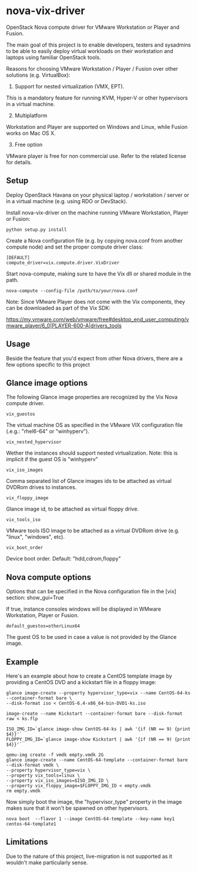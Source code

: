 nova-vix-driver
===============

OpenStack Nova compute driver for VMware Workstation or Player and Fusion. 

The main goal of this project is to enable developers, testers and sysadmins to be able to easily deploy
virtual workloads on their workstation and laptops using familiar OpenStack tools.

Reasons for choosing VMware Workstation / Player / Fusion over other solutions 
(e.g. VirtualBox):


1) Support for nested virtualization (VMX, EPT).

This is a mandatory feature for running KVM, Hyper-V or other hypervisors in a virtual machine. 

2) Multiplatform

Workstation and Player are supported on Windows and Linux, while Fusion works on Mac OS X.

3) Free option

VMware player is free for non commercial use. Refer to the related license for details.


Setup
-----

Deploy OpenStack Havana on your physical laptop / workstation / server or in 
a virtual machine (e.g. using RDO or DevStack).

Install nova-vix-driver on the machine running VMware Workstation, Player or Fusion:

    python setup.py install

Create a Nova configuration file (e.g. by copying nova.conf from another compute node) and set 
the proper compute driver class:

    [DEFAULT]
    compute_driver=vix.compute.driver.VixDriver
    
Start nova-compute, making sure to have the Vix dll or shared module in the path.

    nova-compute --config-file /path/to/your/nova.conf
    
Note: Since VMware Player does not come with the Vix components, they can be downloaded as part of the
Vix SDK: 

https://my.vmware.com/web/vmware/free#desktop_end_user_computing/vmware_player/6_0|PLAYER-600-A|drivers_tools

    
Usage
-----

Beside the feature that you'd expect from other Nova drivers, there are a few options specific to this project

Glance image options
--------------------

The following Glance image properties are recognized by the Vix Nova compute driver.

    vix_guestos
    
The virtual machine OS as specified in the VMware VIX configuration file (.e.g.: "rhel6-64" or "winhyperv").

    vix_nested_hypervisor
    
Wether the instances should support nested virtualization. Note: this is implicit if the guest OS is "winhyperv"

    vix_iso_images
    
Comma separated list of Glance images ids to be attached as virtual DVDRom drives to instances.

    vix_floppy_image
    
Glance image id, to be attached as virtual floppy drive.

    vix_tools_iso
    
VMware tools ISO image to be attached as a virtual DVDRom drive (e.g. "linux", "windows", etc).

    vix_boot_order
    
Device boot order. Default: "hdd,cdrom,floppy"


Nova compute options
--------------------

Options that can be specified in the Nova configuration file in the [vix] section:
    show_gui=True
    
If true, instance consoles windows will be displayed in WMware Workstation, Player or Fusion.

    default_guestos=otherLinux64
    
The guest OS to be used in case a value is not provided by the Glance image.


Example
-------

Here's an example about how to create a CentOS template image by providing a CentOS DVD and a 
kickstart file in a floppy image:

    glance image-create --property hypervisor_type=vix --name CentOS-64-ks --container-format bare \
    --disk-format iso < CentOS-6.4-x86_64-bin-DVD1-ks.iso
    
    image-create --name Kickstart --container-format bare --disk-format raw < ks.flp

    ISO_IMG_ID=`glance image-show CentOS-64-ks | awk '{if (NR == 9) {print $4}}'`
    FLOPPY_IMG_ID=`glance image-show Kickstart | awk '{if (NR == 9) {print $4}}'`
    
    qemu-img create -f vmdk empty.vmdk 2G
    glance image-create --name CentOS-64-template --container-format bare --disk-format vmdk \
    --property hypervisor_type=vix \
    --property vix_tools=linux \
    --property vix_iso_images=$ISO_IMG_ID \
    --property vix_floppy_image=$FLOPPY_IMG_ID < empty.vmdk
    rm empty.vmdk

Now simply boot the image, the "hypervisor_type" property in the image makes sure that it won't be
spawned on other hypervisors.

    nova boot  --flavor 1 --image CentOS-64-template --key-name key1 centos-64-template1


Limitations
-----------

Due to the nature of this project, live-migration is not supported as it wouldn't make particularly sense.



